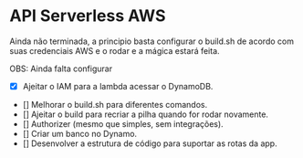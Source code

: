# API Serverless AWS

Ainda não terminada, a principio basta configurar o build.sh de
acordo com suas credenciais AWS e o rodar e a mágica estará feita.

OBS: Ainda falta configurar
- [x] Ajeitar o IAM para a lambda acessar o DynamoDB.
- [] Melhorar o build.sh para diferentes comandos.
- [] Ajeitar o build para recriar a pilha quando for rodar novamente.
- [] Authorizer (mesmo que simples, sem integrações).
- [] Criar um banco no Dynamo.
- [] Desenvolver a estrutura de código para suportar as rotas da app.
